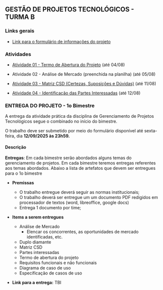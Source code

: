 ## GESTÃO DE PROJETOS TECNOLÓGICOS - TURMA B

### Links gerais
- [Link para o formulário de informações do projeto](https://forms.gle/xBiWNADBtr6pzobVA)

### Atividades
- [Atividade 01 - Termo de Abertura do Projeto](https://docs.google.com/document/d/1KHxIIk8rwePVvjbybt8u-1mU5BGDDoq4/edit?usp=sharing&rtpof=true&sd=true) (até 04/08)

- Atividade 02 - Análise de Mercado (preenchida na planilha) (até 05/08)

- [Atividade 03 - Matriz CSD (Certezas, Suposições e Dúvidas)](https://forms.gle/8k1NjCP1tkQ6AGUa7) (até 11/08)

- [Atividade 04 - Identificação das Partes Interessadas](https://forms.gle/ZNkHpdwLnxz6Xwgb9) (até 12/08)


### ENTREGA DO PROJETO - 1o Bimestre

A entrega da atividade prática da disciplina de Gerenciamento de Projetos Tecnológicos segue o combinado no início do bimestre.

O trabalho deve ser submetido por meio do formulário disponível até sexta-feira, dia **12/09/2025 às 23h59.**


#### Descrição

**Entregas**: Em cada bimestre serão abordados alguns temas do gerenciamento de projetos. Em cada bimestre teremos entregas referentes aos temas abordados. Abaixo a lista de artefatos que devem ser entregues para o 1o bimestre

- **Premissas**
    + O trabalho entregue deverá seguir as normas institucionais;
    + O trabalho deverá ser entregue um um documento PDF redigidos em processador de textos (word, libreoffice, google docs)
    + Entrega 1 documento por time;

- **Items a serem entregues**
    + Análise de Mercado
        * Elencar os concorrentes, as oportunidades de mercado identificadas, etc.
    + Duplo diamante
    + Matriz CSD
    + Partes interessadas
    + Termo de abertura do projeto
    + Requisitos funcionais e não funcionais
    + Diagrama de caso de uso
    + Especificação de casos de uso

- **Link para a entrega:** TBI
